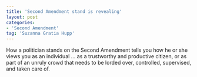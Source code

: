 ```yaml
---
title: 'Second Amendment stand is revealing'
layout: post
categories:
- 'Second Amendment'
tag: 'Suzanna Gratia Hupp'
---
```


How a politician stands on the Second Amendment tells you how he or she views you as an individual ... as a trustworthy and productive citizen, or as part of an unruly crowd that needs to be lorded over, controlled, supervised, and taken care of.